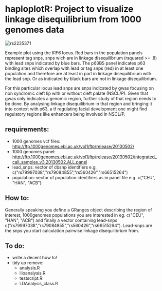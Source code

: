 # haploplotR:  Project to visualize linkage disequilibrium from 1000 genomes data

![rs2235371](https://user-images.githubusercontent.com/4353093/159236477-4170a802-f476-4a18-bb08-a036a98b7ada.png)

Example plot using the IRF6 locus. Red bars in the population panels represent tag snps, 
snps wich are in linkage disequilibrium (rsquared >= .8) with lead snps indicated by blue bars.
The p63BS panel indicates p63 binding sites which overlap with lead or tag snps (red) in at least one population 
and therefore are at least in part in linkage disequilibrium with the lead snp. Or as indicated by black bars are not in linkage disequilibrium.

For this particular locus lead snps are snps indicated by gwas focusing on non syndromic cleft lip with or without cleft palate (NSCL/P). 
Given that gwas only indicates a genomic region, further study of that region needs to be done. By analysing linkage disequilibrium in that region
and bringing it into context with p63, a tf regulating facial development one might find regulatory regions like enhancers being involved in NSCL/P.

## requirements:
- 1000 genomes vcf files: http://ftp.1000genomes.ebi.ac.uk/vol1/ftp/release/20130502/
- 1000 genomes panel: http://ftp.1000genomes.ebi.ac.uk/vol1/ftp/release/20130502/integrated_call_samples_v3.20130502.ALL.panel
- lead_snps: vector of dbsnp identifiers e.g. c("rs79997038","rs79084855","rs560426","rs66515264")
- population: vector of population identifiers as in panel file e.g. c("CEU", "HAN", "ACB")

## How to:
Generally speaking you define a GRanges object describing the region of interest, 
1000genomes populations you are interested in eg. c("CEU", "HAN", "ACB") and 
finally a vector containing lead-snps c("rs79997038","rs79084855","rs560426","rs66515264").
Lead-snps are the snps you start calculation pairwise linkage disequilibrium from. 

## To do:
- write a decent how to!
- tidy up remove: 
  - analysis.R
  - liloanalysis.R
  - testscript.R
  - LDAnalysis_class.R

